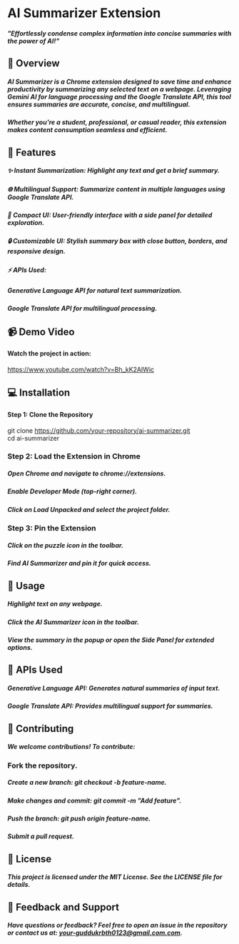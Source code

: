 # AI Summarizer Extension
##### "Effortlessly condense complex information into concise summaries with the power of AI!"

## 🚀 Overview
##### AI Summarizer is a Chrome extension designed to save time and enhance productivity by summarizing any selected text on a webpage. Leveraging Gemini AI for language processing and the Google Translate API, this tool ensures summaries are accurate, concise, and multilingual.

##### Whether you're a student, professional, or casual reader, this extension makes content consumption seamless and efficient.

## 🎯 Features
##### ✨ Instant Summarization: Highlight any text and get a brief summary.
##### 🌐 Multilingual Support: Summarize content in multiple languages using Google Translate API.
##### 📂 Compact UI: User-friendly interface with a side panel for detailed exploration.
##### 🔒 Customizable UI: Stylish summary box with close button, borders, and responsive design.
##### ⚡ APIs Used:
##### Generative Language API for natural text summarization.
##### Google Translate API for multilingual processing.


## 📹 Demo Video
#### Watch the project in action:
https://www.youtube.com/watch?v=Bh_kK2AIWic

## 💻 Installation
#### Step 1: Clone the Repository
git clone https://github.com/your-repository/ai-summarizer.git  
cd ai-summarizer  

### Step 2: Load the Extension in Chrome
##### Open Chrome and navigate to chrome://extensions.
##### Enable Developer Mode (top-right corner).
##### Click on Load Unpacked and select the project folder.

### Step 3: Pin the Extension
##### Click on the puzzle icon in the toolbar.
##### Find AI Summarizer and pin it for quick access.

## 🔧 Usage
##### Highlight text on any webpage.
##### Click the AI Summarizer icon in the toolbar.
##### View the summary in the popup or open the Side Panel for extended options.

## 📜 APIs Used
##### Generative Language API: Generates natural summaries of input text.
##### Google Translate API: Provides multilingual support for summaries.

## 🤝 Contributing
##### We welcome contributions! To contribute:

### Fork the repository.
##### Create a new branch: git checkout -b feature-name.
##### Make changes and commit: git commit -m "Add feature".
##### Push the branch: git push origin feature-name.
##### Submit a pull request.

## 📄 License
##### This project is licensed under the MIT License. See the LICENSE file for details.

## 📝 Feedback and Support
##### Have questions or feedback? Feel free to open an issue in the repository or contact us at: your-guddukrbth0123@gmail.com.com.

